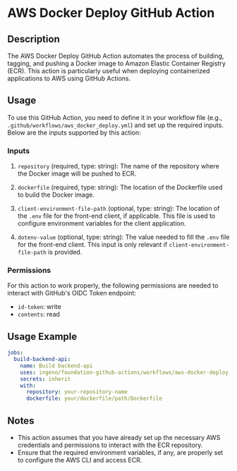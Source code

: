 # AWS Docker Deploy GitHub Action

## Description

The AWS Docker Deploy GitHub Action automates the process of building, tagging, and pushing a Docker image to Amazon Elastic Container Registry (ECR). This action is particularly useful when deploying containerized applications to AWS using GitHub Actions.

## Usage

To use this GitHub Action, you need to define it in your workflow file (e.g., `.github/workflows/aws_docker_deploy.yml`) and set up the required inputs. Below are the inputs supported by this action:

### Inputs

1. `repository` (required, type: string): The name of the repository where the Docker image will be pushed to ECR.

2. `dockerfile` (required, type: string): The location of the Dockerfile used to build the Docker image.

3. `client-environment-file-path` (optional, type: string): The location of the `.env` file for the front-end client, if applicable. This file is used to configure environment variables for the client application.

4. `dotenv-value` (optional, type: string): The value needed to fill the `.env` file for the front-end client. This input is only relevant if `client-environment-file-path` is provided.

### Permissions

For this action to work properly, the following permissions are needed to interact with GitHub's OIDC Token endpoint:

- `id-token`: write
- `contents`: read

## Usage Example

```yaml
jobs:
  build-backend-api:
    name: Build backend-api
    uses: ingeno/foundation-github-actions/workflows/aws-docker-deploy.yml@v3
    secrets: inherit
    with:
      repository: your-repository-name
      dockerfile: your/dockerfile/path/Dockerfile
```

## Notes

- This action assumes that you have already set up the necessary AWS credentials and permissions to interact with the ECR repository.
- Ensure that the required environment variables, if any, are properly set to configure the AWS CLI and access ECR.